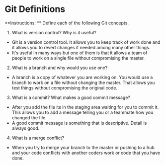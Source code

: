 # Git Definitions

**Instructions: ** Define each of the following Git concepts.

1. What is version control?  Why is it useful?
 * Git is a version control tool. It allows you to keep track of work done and it allows you to revert changes if needed among many other things.
 * It's useful in many ways but one of them is that it allows a team of people to work on a single file without compromising the master.
2. What is a branch and why would you use one?
 * A branch is a copy of whatever you are working on. You would use a branch to work on a file without changing the master. That allows you test things without compromising the original code.
3. What is a commit? What makes a good commit message?
 * After you add the file its in the staging area waiting for you to commit it. This allows you to add a message telling you or a teammate how you changed the file.
 * A good commit message is something that is descriptive. Detail is always good.
4. What is a merge conflict?
 * When you try to merge your branch to the master or pushing to a hub and your code conflicts with another coders work or code that you have done.